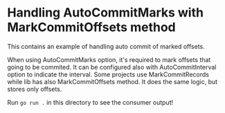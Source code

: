 Handling AutoCommitMarks with MarkCommitOffsets method
===

This contains an example of handling auto commit of marked offsets.

When using AutoCommitMarks option, it's required to mark offsets that going to be commited.
It can be configured also with AutoCommitInterval option to indicate the interval.
Some projects use MarkCommitRecords while lib has also MarkCommitOffsets method.
It does the same logic, but stores only offsets.

Run `go run .` in this directory to see the consumer output!

